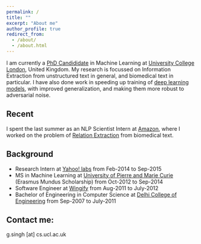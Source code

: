 ```yaml
---
permalink: /
title: ""
excerpt: "About me"
author_profile: true
redirect_from: 
  - /about/
  - /about.html
---
```


I am currently a <a href="http://www.cs.ucl.ac.uk/people/G.Singh.html/">PhD Candididate</a> in Machine Learning at <a href="https://www.ucl.ac.uk/">University College London</a>, United Kingdom. My research is focussed on Information Extraction from unstructured text in general, and biomedical text in particular. I have also done work in speeding up training of <a href ="https://arxiv.org/abs/1807.11414">deep learning models</a>, with improved generalization, and making them more robust to adversarial noise. 

Recent
------
I spent the last summer as an NLP Scientist Intern at <a href ="https://www.amazon.com"> Amazon</a>, where I worked on the problem of <a href="https://en.wikipedia.org/wiki/Relationship_extraction">Relation Extraction</a> from biomedical text.

Background
------
* Research Intern at <a href ="https://research.yahoo.com/">Yahoo! labs</a> from Feb-2014 to Sep-2015 
* MS in Machine Learning at <a href = "http://www.upmc.fr/en/">University of Pierre and Marie Curie</a> (Erasmus Mundus Scholarship) from Oct-2012 to Sep-2014
* Software Engineer at <a href="http://wingify.com/">Wingify</a> from Aug-2011 to July-2012
* Bachelor of Engineering in Computer Science at <a href="http://dtu.ac.in/">Delhi College of Engineering</a> from Sep-2007 to July-2011 



Contact me:
------
g.singh [at] cs.ucl.ac.uk
